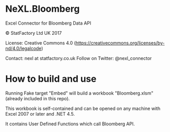# NeXL.Bloomberg
Excel Connector for Bloomberg Data API

© StatFactory Ltd UK 2017

License: Creative Commons 4.0 (https://creativecommons.org/licenses/by-nd/4.0/legalcode)

Contact: nexl at statfactory.co.uk
Follow on Twitter: @nexl_connector

# How to build and use

Running Fake target "Embed" will build a workbook "Bloomberg.xlsm" (already included in this repo).

This workbook is self-contained and can be opened on any machine with Excel 2007 or later and .NET 4.5.

It contains User Defined Functions which call Bloomberg API.
